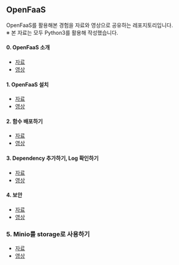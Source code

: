 ## OpenFaaS


OpenFaaS를 활용해본 경험을 자료와 영상으로 공유하는 레포지토리입니다.<br>
※ 본 자료는 모두 Python3를 활용해 작성했습니다.


#### 0. OpenFaaS 소개
- [자료](https://github.com/HyeyeonKoo/OpenFaaS/blob/main/0_openfaas_%EC%86%8C%EA%B0%9C.pdf)
- [영상](https://youtu.be/eeH5r34gfQU)


#### 1. OpenFaaS 설치
- [자료](https://github.com/HyeyeonKoo/OpenFaaS/blob/main/1_OpenFaaS_%EC%84%A4%EC%B9%98.pdf)
- [영상](https://youtu.be/P8Oo5_zKikQ)


#### 2. 함수 배포하기
- [자료](https://github.com/HyeyeonKoo/OpenFaaS/blob/main/2_%ED%95%A8%EC%88%98_%EB%B0%B0%ED%8F%AC%ED%95%98%EA%B8%B0.pdf)
- [영상](https://youtu.be/HEpnC1L-zwQ)


#### 3. Dependency 추가하기, Log 확인하기
- [자료](https://github.com/HyeyeonKoo/OpenFaaS/blob/main/3_dependency__logging.pdf)
- [영상](https://youtu.be/-d42WRIKRSM)


#### 4. 보안
- [자료](https://github.com/HyeyeonKoo/OpenFaaS/blob/main/4._%EB%B3%B4%EC%95%88.pdf)
- [영상](https://youtu.be/G6uzgxKM8fQ)


### 5. Minio를 storage로 사용하기
- [자료](https://github.com/HyeyeonKoo/OpenFaaS/blob/main/5._Minio%EB%A5%BC_stroge%EB%A1%9C_%EC%82%AC%EC%9A%A9%ED%95%98%EA%B8%B0.pdf)
- [영상](https://youtu.be/j2iJ8wJecfk)
